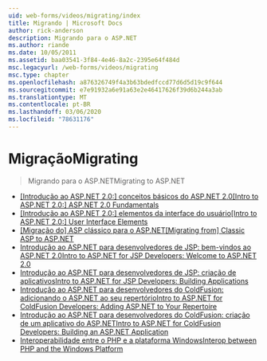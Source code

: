 ```yaml
---
uid: web-forms/videos/migrating/index
title: Migrando | Microsoft Docs
author: rick-anderson
description: Migrando para o ASP.NET
ms.author: riande
ms.date: 10/05/2011
ms.assetid: baa03541-3f84-4e46-8a2c-2395e64f484d
msc.legacyurl: /web-forms/videos/migrating
msc.type: chapter
ms.openlocfilehash: a876326749f4a3b63bdedfccd77d6d5d19c9f644
ms.sourcegitcommit: e7e91932a6e91a63e2e46417626f39d6b244a3ab
ms.translationtype: MT
ms.contentlocale: pt-BR
ms.lasthandoff: 03/06/2020
ms.locfileid: "78631176"
---
```

# <a name="migrating"></a><span data-ttu-id="60ac7-103">Migração</span><span class="sxs-lookup"><span data-stu-id="60ac7-103">Migrating</span></span>

> <span data-ttu-id="60ac7-104">Migrando para o ASP.NET</span><span class="sxs-lookup"><span data-stu-id="60ac7-104">Migrating to ASP.NET</span></span>

- <span data-ttu-id="60ac7-105">[[Introdução ao ASP.NET 2.0:] conceitos básicos do ASP.NET 2.0](intro-to-aspnet-20-aspnet-20-fundamentals.md)</span><span class="sxs-lookup"><span data-stu-id="60ac7-105">[[Intro to ASP.NET 2.0:] ASP.NET 2.0 Fundamentals](intro-to-aspnet-20-aspnet-20-fundamentals.md)</span></span>
- <span data-ttu-id="60ac7-106">[[Introdução ao ASP.NET 2.0:] elementos da interface do usuário](intro-to-aspnet-20-user-interface-elements.md)</span><span class="sxs-lookup"><span data-stu-id="60ac7-106">[[Intro to ASP.NET 2.0:] User Interface Elements](intro-to-aspnet-20-user-interface-elements.md)</span></span>
- <span data-ttu-id="60ac7-107">[[Migração do] ASP clássico para o ASP.NET](migrating-from-classic-asp-to-aspnet.md)</span><span class="sxs-lookup"><span data-stu-id="60ac7-107">[[Migrating from] Classic ASP to ASP.NET](migrating-from-classic-asp-to-aspnet.md)</span></span>
- [<span data-ttu-id="60ac7-108">Introdução ao ASP.NET para desenvolvedores de JSP: bem-vindos ao ASP.NET 2.0</span><span class="sxs-lookup"><span data-stu-id="60ac7-108">Intro to ASP.NET for JSP Developers: Welcome to ASP.NET 2.0</span></span>](intro-to-aspnet-for-jsp-developers-welcome-to-aspnet-20.md)
- [<span data-ttu-id="60ac7-109">Introdução ao ASP.NET para desenvolvedores de JSP: criação de aplicativos</span><span class="sxs-lookup"><span data-stu-id="60ac7-109">Intro to ASP.NET for JSP Developers: Building Applications</span></span>](intro-to-aspnet-for-jsp-developers-building-applications.md)
- [<span data-ttu-id="60ac7-110">Introdução ao ASP.NET para desenvolvedores do ColdFusion: adicionando o ASP.NET ao seu repertório</span><span class="sxs-lookup"><span data-stu-id="60ac7-110">Intro to ASP.NET for ColdFusion Developers: Adding ASP.NET to Your Repertoire</span></span>](intro-to-aspnet-for-coldfusion-developers-adding-aspnet-to-your-repertoire.md)
- [<span data-ttu-id="60ac7-111">Introdução ao ASP.NET para desenvolvedores do ColdFusion: criação de um aplicativo do ASP.NET</span><span class="sxs-lookup"><span data-stu-id="60ac7-111">Intro to ASP.NET for ColdFusion Developers: Building an ASP.NET Application</span></span>](introduction-to-aspnet-for-coldfusion-developers-building-an-aspnet-application.md)
- [<span data-ttu-id="60ac7-112">Interoperabilidade entre o PHP e a plataforma Windows</span><span class="sxs-lookup"><span data-stu-id="60ac7-112">Interop between PHP and the Windows Platform</span></span>](interop-between-php-and-the-windows-platform.md)
